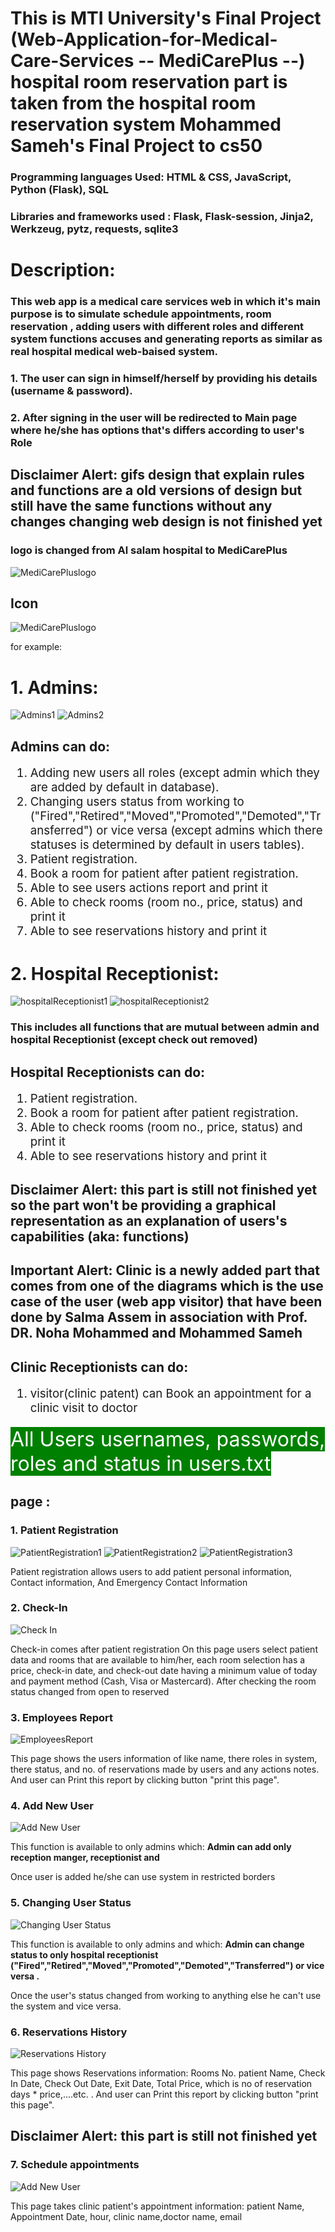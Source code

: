 # This is MTI University's Final Project (Web-Application-for-Medical-Care-Services -- MediCarePlus --) hospital room reservation part is taken from the hospital room reservation system Mohammed Sameh's Final Project to cs50 
### Programming languages Used: HTML & CSS, JavaScript, Python (Flask), SQL
### Libraries and frameworks used : Flask, Flask-session, Jinja2, Werkzeug, pytz, requests, sqlite3

# Description:
### This web app is a medical care services web in which it's main purpose is to simulate schedule appointments, room reservation , adding users with different roles and different system functions accuses and generating reports as similar as real hospital medical web-baised system.

### 1. The user can sign in himself/herself by providing his details (username & password).
### 2. After signing in the user will be redirected to Main page where he/she has options that's differs according to user's Role

## Disclaimer Alert: gifs design that explain rules and functions are a old versions of design but still have the same functions without any changes changing web design is not finished yet
### logo is changed from Al salam hospital to MediCarePlus
![MediCarePluslogo](logo.png)
## Icon
![MediCarePluslogo](favicon.ico)

for example:

### <h1>1. Admins:</h1>
![Admins1](images/staff-main-1.png)
![Admins2](images/staff-main-2.png)

<h2>Admins can do:</h2>
    <ol style ="font-size: 14pt;">
        <li>Adding new users all roles (except admin which they are added by default in database).</li>
        <li>Changing users status from working to ("Fired","Retired","Moved","Promoted","Demoted","Transferred") or 
    vice versa (except admins which there statuses is determined by default in users tables).</li>
        <li>Patient registration.</li>
        <li>Book a room for patient after patient registration.</li>
        <li>Able to see users actions report and print it</li>
        <li>Able to check rooms (room no., price, status) and print it</li>
        <li>Able to see reservations history and print it</li>
    </ol>


### <h1>2. Hospital Receptionist:</h1>
![hospitalReceptionist1](images/staff-main-1.png)
![hospitalReceptionist2](images/staff-main-2.png)
### This includes all functions that are mutual between admin and hospital Receptionist (except check out removed)
<h2> Hospital Receptionists can do:</h2>
    <ol style ="font-size: 14pt;">
        <li>Patient registration.</li>
        <li>Book a room for patient after patient registration.</li>
        <li>Able to check rooms (room no., price, status) and print it</li>
        <li>Able to see reservations history and print it</li>
    </ol>

## Disclaimer Alert: this part is still not finished yet so the part won't be providing a graphical representation as an explanation of users's capabilities (aka: functions)
## Important Alert: Clinic is a newly added part that comes from one of the diagrams which is the use case of the user (web app visitor) that have been done by Salma Assem in association with Prof. DR. Noha Mohammed and Mohammed Sameh


<h2> Clinic Receptionists can do:</h2>
    <ol style ="font-size: 14pt;">
        <li>visitor(clinic patent) can Book an appointment for a clinic visit to doctor</li>
    </ol>
<mark style = "background-color: Green; font-size: 24pt; color: white;">All Users usernames, passwords, roles and status in users.txt</mark>

## page :

### 1. Patient Registration
![PatientRegistration1](images/patient-registration-1)
![PatientRegistration2](images/patient-registration-2)
![PatientRegistration3](images/patient-registration-3)


<p>Patient registration allows users to add patient personal information, Contact information, And Emergency Contact Information</p>

### 2. Check-In
![Check In](images/check-in.png)

<p> Check-in comes after patient registration On this page users select patient data and rooms that are available to him/her, each room selection has a price, check-in date, and check-out date having a minimum value of today and payment method (Cash, Visa or Mastercard).
After checking the room status changed from open to reserved</p>


### 3. Employees Report
![EmployeesReport](images/employees-report.png)

<p>This page shows the users information of like name, there roles in system, there status, and no. of reservations made by users  and any actions notes.
And user can Print this report by clicking button "print this page".</p>

### 4. Add New User
![Add New User](images/adding-user.png)

<p>This function is available to only admins which:
<strong>Admin can add only reception manger, receptionist and </strong>

Once user is added he/she can use system in restricted borders</p>

### 5. Changing User Status
![Changing User Status](images/change-user-status.png)

<p>This function is available to only admins and  which:
<strong>Admin can change status to only hospital receptionist ("Fired","Retired","Moved","Promoted","Demoted","Transferred") or vice versa .</strong>

Once the user's status changed from working to anything else he can't use the system and vice versa. </p>


### 6. Reservations History
![Reservations History](images/reservation-table.png) 

<p>This page shows Reservations information: Rooms No.	patient Name, Check In Date, Check Out Date, Exit Date, Total Price, which is no of reservation days * price,....etc. .
And user can Print this report by clicking button "print this page".</p>

## Disclaimer Alert: this part is still not finished yet 
### 7. Schedule appointments
![Add New User](images/appointement.png)
<p>This page takes clinic patient's appointment information: patient Name, Appointment Date, hour, clinic name,doctor name, email </p>
